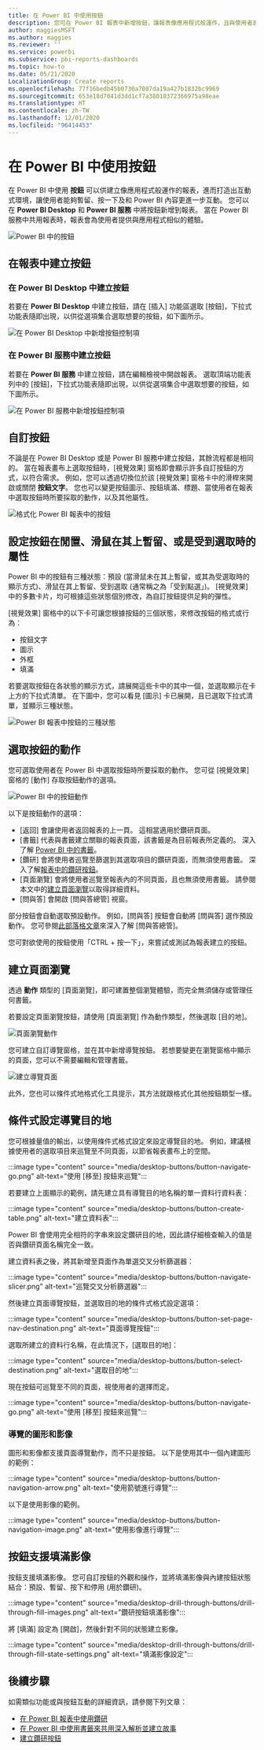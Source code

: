 ```yaml
---
title: 在 Power BI 中使用按鈕
description: 您可在 Power BI 報表中新增按鈕，讓報表像應用程式般運作，且與使用者進行更進一步的互動。
author: maggiesMSFT
ms.author: maggies
ms.reviewer: ''
ms.service: powerbi
ms.subservice: pbi-reports-dashboards
ms.topic: how-to
ms.date: 05/21/2020
LocalizationGroup: Create reports
ms.openlocfilehash: 77f16bedb45b0730a7007da19a427b1832bc9969
ms.sourcegitcommit: 653e18d7041d3dd1cf7a38010372366975a98eae
ms.translationtype: HT
ms.contentlocale: zh-TW
ms.lasthandoff: 12/01/2020
ms.locfileid: "96414453"
---
```

# <a name="use-buttons-in-power-bi"></a>在 Power BI 中使用按鈕
在 Power BI 中使用 **按鈕** 可以供建立像應用程式般運作的報表，進而打造出互動式環境，讓使用者能夠暫留、按一下及和 Power BI 內容更進一步互動。 您可以在 **Power BI Desktop** 和 **Power BI 服務** 中將按鈕新增到報表。 當在 Power BI 服務中共用報表時，報表會為使用者提供與應用程式相似的體驗。

![Power BI 中的按鈕](media/desktop-buttons/power-bi-buttons.png)

## <a name="create-buttons-in-reports"></a>在報表中建立按鈕

### <a name="create-a-button-in-power-bi-desktop"></a>在 Power BI Desktop 中建立按鈕

若要在 **Power BI Desktop** 中建立按鈕，請在 [插入] 功能區選取 [按鈕]，下拉式功能表隨即出現，以供從選項集合選取想要的按鈕，如下圖所示。 

![在 Power BI Desktop 中新增按鈕控制項](media/desktop-buttons/power-bi-button-dropdown.png)

### <a name="create-a-button-in-the-power-bi-service"></a>在 Power BI 服務中建立按鈕

若要在 **Power BI 服務** 中建立按鈕，請在編輯檢視中開啟報表。 選取頂端功能表列中的 [按鈕]，下拉式功能表隨即出現，以供從選項集合中選取想要的按鈕，如下圖所示。 

![在 Power BI 服務中新增按鈕控制項](media/desktop-buttons/power-bi-button-service-dropdown.png)

## <a name="customize-a-button"></a>自訂按鈕

不論是在 Power BI Desktop 或是 Power BI 服務中建立按鈕，其餘流程都是相同的。 當在報表畫布上選取按鈕時，[視覺效果] 窗格即會顯示許多自訂按鈕的方式，以符合需求。 例如，您可以透過切換位於該 [視覺效果] 窗格卡中的滑桿來開啟或關閉 **按鈕文字**。 您也可以變更按鈕圖示、按鈕填滿、標題、當使用者在報表中選取按鈕時所要採取的動作，以及其他屬性。

![格式化 Power BI 報表中的按鈕](media/desktop-buttons/power-bi-button-properties.png)

## <a name="set-button-properties-when-idle-hovered-over-or-selected"></a>設定按鈕在閒置、滑鼠在其上暫留、或是受到選取時的屬性

Power BI 中的按鈕有三種狀態：預設 (當滑鼠未在其上暫留，或其為受選取時的顯示方式)、滑鼠在其上暫留、受到選取 (通常稱之為「受到點選」)。 [視覺效果] 中的多數卡片，均可根據這些狀態個別修改，為自訂按鈕提供足夠的彈性。

[視覺效果] 窗格中的以下卡可讓您根據按鈕的三個狀態，來修改按鈕的格式或行為：

* 按鈕文字
* 圖示
* 外框
* 填滿

若要選取按鈕在各狀態的顯示方式，請展開這些卡中的其中一個，並選取顯示在卡上方的下拉式清單。 在下圖中，您可以看見 [圖示] 卡已展開，且已選取下拉式清單，並顯示三種狀態。

![Power BI 報表中按鈕的三種狀態](media/desktop-buttons/power-bi-button-format.png)

## <a name="select-the-action-for-a-button"></a>選取按鈕的動作

您可選取使用者在 Power BI 中選取按鈕時所要採取的動作。 您可從 [視覺效果] 窗格的 [動作] 存取按鈕動作的選項。

![Power BI 中的按鈕動作](media/desktop-buttons/power-bi-button-action.png)

以下是按鈕動作的選項：

- [返回] 會讓使用者返回報表的上一頁。 這相當適用於鑽研頁面。
- [書籤] 代表與書籤建立關聯的報表頁面，該書籤是為目前報表所定義的。 深入了解 [Power BI 中的書籤](desktop-bookmarks.md)。 
- [鑽研] 會將使用者巡覽至篩選到其選取項目的鑽研頁面，而無須使用書籤。 深入了解[報表中的鑽研按鈕](desktop-drill-through-buttons.md)。
- [頁面瀏覽] 會將使用者巡覽至報表內的不同頁面，且也無須使用書籤。 請參閱本文中的[建立頁面瀏覽](#create-page-navigation)以取得詳細資料。
- [問與答] 會開啟 [問與答總管] 視窗。 

部分按鈕會自動選取預設動作。 例如，[問與答] 按鈕會自動將 [問與答] 選作預設動作。 您可參閱[此部落格文章](https://powerbi.microsoft.com/blog/power-bi-desktop-april-2018-feature-summary/#Q&AExplorer)來深入了解 [問與答總管]。

您可對欲使用的按鈕使用「CTRL + 按一下」，來嘗試或測試為報表建立的按鈕。 

## <a name="create-page-navigation"></a>建立頁面瀏覽

透過 **動作** 類型的 [頁面瀏覽]，即可建置整個瀏覽體驗，而完全無須儲存或管理任何書籤。

若要設定頁面瀏覽按鈕，請使用 [頁面瀏覽] 作為動作類型，然後選取 [目的地]。

![頁面瀏覽動作](media/desktop-buttons/power-bi-page-navigation.png)

您可建立自訂導覽窗格，並在其中新增導覽按鈕。 若想要變更在瀏覽窗格中顯示的頁面，您可以不需要編輯和管理書籤。

![建立導覽頁面](media/desktop-buttons/power-bi-build-navigation-pane.png)

此外，您也可以條件式地格式化工具提示，其方法就跟格式化其他按鈕類型一樣。

## <a name="set-the-navigation-destination-conditionally"></a>條件式設定導覽目的地

您可根據量值的輸出，以使用條件式格式設定來設定導覽目的地。 例如，建議根據使用者的選取項目來巡覽至不同頁面，以節省報表畫布上的空間。

:::image type="content" source="media/desktop-buttons/button-navigate-go.png" alt-text="使用 [移至] 按鈕來巡覽":::
 
若要建立上面顯示的範例，請先建立具有導覽目的地名稱的單一資料行資料表：

:::image type="content" source="media/desktop-buttons/button-create-table.png" alt-text="建立資料表":::

Power BI 會使用完全相符的字串來設定鑽研目的地，因此請仔細檢查輸入的值是否與鑽研頁面名稱完全一致。

建立資料表之後，將其新增至頁面作為單選交叉分析篩選器：

:::image type="content" source="media/desktop-buttons/button-navigate-slicer.png" alt-text="巡覽交叉分析篩選器":::

然後建立頁面導覽按鈕，並選取目的地的條件式格式設定選項：

:::image type="content" source="media/desktop-buttons/button-set-page-nav-destination.png" alt-text="頁面導覽按鈕":::
 
選取所建立的資料行名稱，在此情況下，[選取目的地]：

:::image type="content" source="media/desktop-buttons/button-select-destination.png" alt-text="選取目的地":::

現在按鈕可巡覽至不同的頁面，視使用者的選擇而定。

:::image type="content" source="media/desktop-buttons/button-navigate-go.png" alt-text="使用 [移至] 按鈕來巡覽":::
 
### <a name="shapes-and-images-for-navigation"></a>導覽的圖形和影像

圖形和影像都支援頁面導覽動作，而不只是按鈕。 以下是使用其中一個內建圖形的範例：

:::image type="content" source="media/desktop-buttons/button-navigation-arrow.png" alt-text="使用箭號進行導覽":::
 
以下是使用影像的範例。

:::image type="content" source="media/desktop-buttons/button-navigation-image.png" alt-text="使用影像進行導覽":::
 
## <a name="buttons-support-fill-images"></a>按鈕支援填滿影像

按鈕支援填滿影像。 您可自訂按鈕的外觀和操作，並將填滿影像與內建按鈕狀態結合：預設、暫留、按下和停用 (用於鑽研)。

:::image type="content" source="media/desktop-drill-through-buttons/drill-through-fill-images.png" alt-text="鑽研按鈕填滿影像":::

將 [填滿] 設定為 [開啟]，然後針對不同的狀態建立影像。

:::image type="content" source="media/desktop-drill-through-buttons/drill-through-fill-state-settings.png" alt-text="填滿影像設定":::


## <a name="next-steps"></a>後續步驟
如需類似功能或與按鈕互動的詳細資訊，請參閱下列文章：

* [在 Power BI 報表中使用鑽研](desktop-drillthrough.md)
* [在 Power BI 中使用書籤來共用深入解析並建立故事](desktop-bookmarks.md)
* [建立鑽研按鈕](desktop-drill-through-buttons.md)

